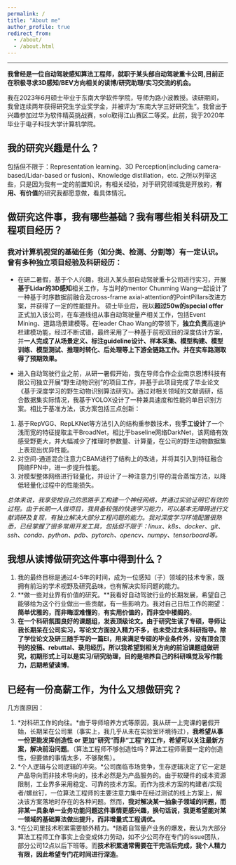 ```yaml
---
permalink: /
title: "About me"
author_profile: true
redirect_from: 
  - /about/
  - /about.html
---
```

-----
**我曾经是一位自动驾驶感知算法工程师，就职于某头部自动驾驶重卡公司,目前正在积极寻求3D感知/BEV方向相关的读博/研究助理/实习交流的机会。**

我在2023年6月硕士毕业于东南大学软件学院，导师为路小波教授。读研期间，我曾连续两年获得研究生学业奖学金，并被评为“东南大学三好研究生”。我曾出于兴趣参加过华为软件精英挑战赛，solo取得江山赛区二等奖。此前，我于2020年毕业于电子科技大学计算机学院。

我的研究兴趣是什么？
-----
包括但不限于：Representation learning、3D Perception(including camera-based/Lidar-based or fusion)、Knowledge distillation，etc. 
之所以列举这些，只是因为我有一定的前置知识，有相关经验，对于研究领域我是开放的，**有用、有价值**的研究我都愿意做，看具体情况。

做研究这件事，我有哪些基础？我有哪些相关科研及工程项目经历？
-----
### 我对计算机视觉的基础任务（如分类、检测、分割等）有一定认识。曾有多种独立项目经验及科研经历：
- 在研二暑假，基于个人兴趣，我进入某头部自动驾驶重卡公司进行实习，开展**基于Lidar的3D感知**相关工作，与当时的mentor Chunming Wang一起设计了一种基于时序数据前融合及cross-frame axial-attention的PointPillars改进方案，并获得了一定的性能提升。
  硕士毕业后，我以**超过50w的special offer**正式加入该公司，在车道线组从事自动驾驶量产相关工作，包括Event Mining、道路场景建模等。在leader Chao Wang的带领下，**独立负责**高速护栏建模功能，经过不断试错，最终采用了一种基于前视双目的深度估计方案，并**一人完成了从场景定义、标注guideline设计、样本采集、模型构建、模型训练、模型测试、推理时转化、后处理等上下游全链路工作。并在实车路测取得了预期效果。**

- 进入自动驾驶行业之前，从研一暑假开始，我在导师合作企业南京恩博科技有限公司独立开展“野生动物识别”的项目工作，并基于此项目完成了毕业论文《基于深度学习的野生动物识别算法研究》。通过对相关领域的文献调研，结合数据集实际情况，我基于YOLOX设计了一种兼具速度和性能的单目识别方案。相比于基准方法，该方案包括三点创新：
1. 基于RepVGG、RepLKNet等方法引入的结构重参数技术，我**手工设计**了一个浅而宽的特征提取主干BroadNet，相比于baseline网络DarkNet，该网络有效感受野更大，并大幅减少了推理时参数量、计算量，在公司的野生动物数据集上表现出优异性能。
2. 对空间-通道混合注意力CBAM进行了结构上的改进，并将其引入到特征融合网络FPN中，进一步提升性能。
3. 对模型整体网络进行轻量化，并设计了一种注意力引导的混合蒸馏方法，以降低轻量化过程中的性能损失。

*总体来说，我享受按自己的思路手工构建一个神经网络，并通过实验证明它有效的过程。由于长期一人做项目，我具备较强的快速学习能力，可以基本无障碍进行文献调研及复现，有独立解决大部分工程问题的能力。我对深度学习环境配置很熟悉，已经掌握了很多常用开发工具，包括但不限于：linux、k8s、docker、git、ssh、conda、python、pdb、pytorch、opencv、numpy、tensorboard等。*

我想从读博做研究这件事中得到什么？
-----
1. 我的最终目标是通过4-5年的时间，成为一位感知（子）领域的技术专家，既拥有前沿的学术视野及研究品味，也有解决实际问题的能力。
2. **做一些对业界有价值的研究。**我看好自动驾驶行业的长期发展，希望自己能够给为这个行业做出一些贡献，有一些影响力。我对自己日后工作的期望：**简单优雅的，而非晦涩难懂的**，**有实用价值的，而非空中楼阁的**。
3. **在一个科研氛围良好的课题组，发表顶级论文。**由于研究生读了专硕，导师让我长期呆在公司实习，写论文方面投入精力不多，也未受过太多科研指导。除了学位论文及研三随手写的一篇EI，用来满足专硕的毕业条件外，没有顶会顶刊的投稿、rebuttal、录用经历。所以**我希望到相关方向的前沿课题组做研究，初期形式上可以是实习/研究助理，目的是培养自己的科研嗅觉及写作能力，后期希望读博**。

已经有一份高薪工作，为什么又想做研究？
-----
几方面原因：
1. *对科研工作的向往。*由于导师培养方式等原因，我从研一上完课的暑假开始，长期呆在公司里（事实上，我几乎从未在实验室环境待过），**我希望从事一份更能发挥创造性 or 更加“研究”而非“工程”的工作，希望可以关注最新方案，解决前沿问题**。（算法工程师不够创造性吗？算法工程师需要一定的创造性，但要做的事情太多，不够聚焦）。
2. *个人逻辑与公司逻辑的冲突。*公司面临市场竞争，生存逻辑决定了它一定是产品导向而非技术导向的，技术必然是为产品服务的。由于软硬件的成本资源限制，工业界多采用稳定、可靠的技术方案。而作为技术方案的构建者/实现者/螺丝钉，一位算法工程师的主要注意力集中在经过测试的线上方案上，解决该方案落地时存在的各种问题。然而，**我对解决某一抽象子领域的问题，而非某一具象单一业务功能问题这件事情更感兴趣，换句话说，我更希望能对某一领域的基础算法做出提升，而非增量式工程调优。**
3. *在公司里技术积累需要额外精力。*随着自驾量产业务的爆发，我认为大部分算法工程师工作事实上会变成体力劳动，如不少公司存在专门的issue团队，部分公司12点以后下班等。而**技术积累通常需要在干完活后完成，我个人精力有限，因此希望专门花时间进行深造**。